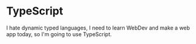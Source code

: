 # TypeScript

I hate dynamic typed languages, I need to learn WebDev and make a web app today, so I'm going to use TypeScript.

